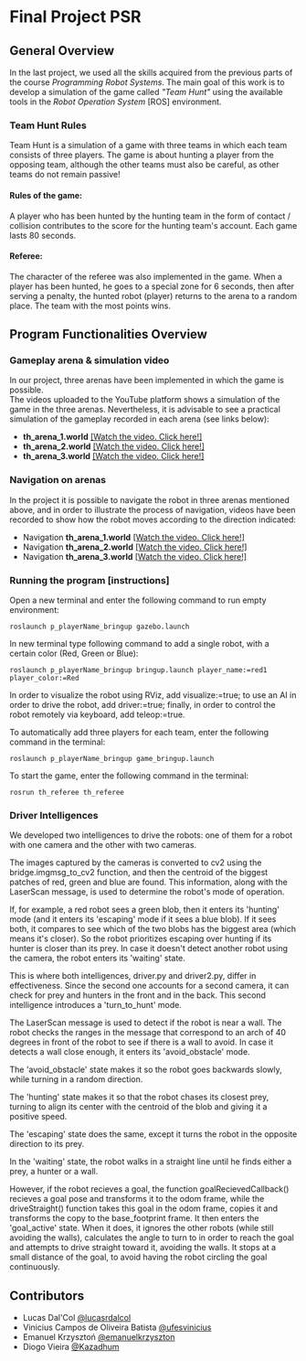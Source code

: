 
# Final Project PSR 
## General Overview
In the last project, we used all the skills acquired from the previous parts of the course *Programming Robot Systems*. The main goal of this work is to develop a simulation of the game called *"Team Hunt"* using the available tools in the *Robot Operation System* [ROS] environment.
### Team Hunt Rules
Team Hunt is a simulation of a game with three teams in which each team consists of three players. The game is about hunting a player from the opposing team, although the other teams must also be careful, as other teams do not remain passive! 
#### Rules of the game: 
A player who has been hunted by the hunting team in the form of contact / collision contributes to the score for the hunting team's account. Each game lasts 80 seconds.
#### Referee: 
The character of the referee was also implemented in the game. When a player has been hunted, he goes to a special zone for 6 seconds, then after serving a penalty, the hunted robot (player) returns to the arena to a random place.
The team with the most points wins.

## Program Functionalities Overview

### Gameplay arena & simulation video
In our project, three arenas have been implemented in which the game is possible.
<br /> The videos uploaded to the YouTube platform shows a simulation of the game in the three arenas. Nevertheless, it is advisable to see a practical simulation of the gameplay recorded in each arena (see links below):
- **th_arena_1.world** [[Watch the video. Click here!]](https://youtu.be/dVea0v-LO34)
- **th_arena_2.world** [[Watch the video. Click here!]](https://youtu.be/9nZphKANAS4)
- **th_arena_3.world** [[Watch the video. Click here!]](https://youtu.be/d_NqNGz0aFM)
  
### Navigation on arenas

In the project it is possible to navigate the robot in three arenas mentioned above, and in order to illustrate the process of navigation, videos have been recorded to show how the robot moves according to the direction indicated:
- Navigation **th_arena_1.world** [[Watch the video. Click here!]](https://youtu.be/4-fUDnn4Wi0)
- Navigation **th_arena_2.world** [[Watch the video. Click here!]](https://youtu.be/C__kIk-h4oo)
- Navigation **th_arena_3.world** [[Watch the video. Click here!]](https://youtu.be/HP5tDa2EemE)

### Running the program [instructions]
Open a new terminal and enter the following command to run empty environment:
```
roslaunch p_playerName_bringup gazebo.launch
```
In new terminal type following command to add a single robot, with a certain color (Red, Green or Blue):
```
roslaunch p_playerName_bringup bringup.launch player_name:=red1 player_color:=Red
```
In order to visualize the robot using RViz, add visualize:=true; to use an AI in order to drive the robot, add driver:=true; finally, in order to control the robot remotely via keyboard, add teleop:=true.

To automatically add three players for each team, enter the following command in the terminal:
```
roslaunch p_playerName_bringup game_bringup.launch 
```
To start the game, enter the following command in the terminal:
```
rosrun th_referee th_referee
```

### Driver Intelligences
We developed two intelligences to drive the robots: one of them for a robot with one camera and the other with two cameras.

The images captured by the cameras is converted to cv2 using the bridge.imgmsg_to_cv2 function, and then the centroid of the biggest patches of red, green and blue are found. This information, along with the LaserScan message, is used to determine the robot's mode of operation.

If, for example, a red robot sees a green blob, then it enters its 'hunting' mode (and it enters its 'escaping' mode if it sees a blue blob). If it sees both, it compares to see which of the two blobs has the biggest area (which means it's closer). So the robot prioritizes escaping over hunting if its hunter is closer than its prey. In case it doesn't detect another robot using the camera, the robot enters its 'waiting' state.

This is where both intelligences, driver.py and driver2.py, differ in effectiveness. Since the second one accounts for a second camera, it can check for prey and hunters in the front and in the back. This second intelligence introduces a 'turn_to_hunt' mode.

The LaserScan message is used to detect if the robot is near a wall. The robot checks the ranges in the message that correspond to an arch of 40 degrees in front of the robot to see if there is a wall to avoid. In case it detects a wall close enough, it enters its 'avoid_obstacle' mode.

The 'avoid_obstacle' state makes it so the robot goes backwards slowly, while turning in a random direction.

The 'hunting' state makes it so that the robot chases its closest prey, turning to align its center with the centroid of the blob and giving it a positive speed.

The 'escaping' state does the same, except it turns the robot in the opposite direction to its prey.

In the 'waiting' state, the robot walks in a straight line until he finds either a prey, a hunter or a wall.

However, if the robot recieves a goal, the function goalRecievedCallback() recieves a goal pose and transforms it to the odom frame, while the driveStraight() function takes this goal in the odom frame, copies it and transforms the copy to the base_footprint frame. It then enters the 'goal_active' state. When it does, it ignores the other robots (while still avoiding the walls), calculates the angle to turn to in order to reach the goal and attempts to drive straight toward it, avoiding the walls. It stops at a small distance of the goal, to avoid having the robot circling the goal continuously.



## Contributors 

- Lucas Dal'Col [@lucasrdalcol](https://github.com/lucasrdalcol)
- Vinicius Campos de Oliveira Batista [@ufesvinicius](https://github.com/ufesvinicius)
- Emanuel Krzysztoń [@emanuelkrzyszton](https://github.com/emanuelkrzyszton)
- Diogo Vieira [@Kazadhum](https://github.com/Kazadhum)

